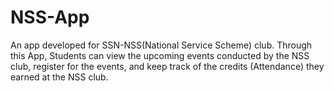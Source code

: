 # NSS-App
An app developed for SSN-NSS(National Service Scheme) club. Through this App, Students can view the upcoming events conducted by the NSS club, register for the events, and keep track of the credits (Attendance) they earned at the NSS club.

